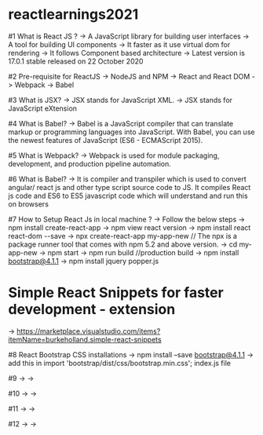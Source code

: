 # reactlearnings2021

#1 What is React JS ?
-> A JavaScript library for building user interfaces
-> A tool for building UI components
-> It faster as it use virtual dom for rendering 
-> It follows Component based architecture 
-> Latest version is 17.0.1 stable released on 22 October 2020


#2 Pre-requisite for ReactJS
-> NodeJS and NPM
-> React and React DOM
-> Webpack
-> Babel

#3 What is JSX?
-> JSX stands for JavaScript XML.
-> JSX stands for JavaScript eXtension

#4 What is Babel?
-> Babel is a JavaScript compiler that can translate markup or programming languages into JavaScript.
   With Babel, you can use the newest features of JavaScript (ES6 - ECMAScript 2015).
   
#5 What is Webpack?
-> Webpack is used for module packaging, development, and production pipeline automation. 

#6 What is Babel?
-> It is compiler and transpiler which is used to convert angular/ react js and other type script source code to JS. It compiles React js code and ES6 to ES5 javascript code      which will understand and run this on browsers

#7 How to Setup React Js in local machine ? 
-> Follow the below steps
-> npm install create-react-app
-> npm view react version 
-> npm install react react-dom --save
-> npx create-react-app my-app-new  // The npx is a package runner tool that comes with npm 5.2 and above version.
-> cd my-app-new 
-> npm start
-> npm run build //production build
-> npm install bootstrap@4.1.1
-> npm install jquery popper.js

# Simple React Snippets for faster development - extension 
-> https://marketplace.visualstudio.com/items?itemName=burkeholland.simple-react-snippets

#8 React Bootstrap CSS installations
-> npm install –save bootstrap@4.1.1 
-> add this in import 'bootstrap/dist/css/bootstrap.min.css'; index.js file

#9 
-> 
-> 

#10 
-> 
-> 

#11 
-> 
-> 

#12 
-> 
-> 
